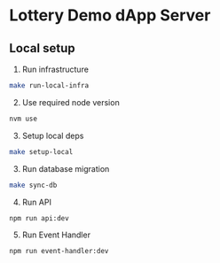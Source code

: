# Lottery Demo dApp Server

## Local setup

1) Run infrastructure
```bash
make run-local-infra
```

2) Use required node version

```bash
nvm use
```

3) Setup local deps
```bash
make setup-local
```

3) Run database migration

```bash
make sync-db
```

4) Run API
```bash
npm run api:dev
```

5) Run Event Handler
```bash
npm run event-handler:dev
```
